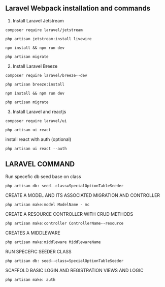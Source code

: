 ## Laravel Webpack installation and commands

1. Install Laravel Jetstream
```
composer require laravel/jetstream
```
```
php artisan jetstream:install livewire
```
```
npm install && npm run dev
```
```
php artisan migrate
```

2. Install Laravel Breeze
```
composer require laravel/breeze--dev
```
```
php artisan breeze:install
```
```
npm install && npm run dev
```
```
php artisan migrate
```

3. Install Laravel and reactjs
```
composer require laravel/ui
```

```
php artisan ui react
```

install react with auth (optional)
```
php artisan ui react --auth
```

## LARAVEL COMMAND
Run specefic db seed base on class
```
php artisan db: seed--class=SpecialOptionTableSeeder
```

CREATE A MODEL AND ITS ASSOCIATED MIGRATION AND CONTROLLER
```
php artisan make:model ModelName - mc
```

CREATE A RESOURCE CONTROLLER WITH CRUD METHODS
```
php artisan make:controller ControllerName--resource
```
CREATES A MIDDLEWARE
```
php artisan make:middleware MiddlewareName
```
RUN SPECEFIC SEEDER CLASS
```
php artisan db: seed--class=SpecialOptionTableSeeder
```
SCAFFOLD BASIC LOGIN AND REGISTRATION VIEWS AND LOGIC
```
php artisan make: auth
```

